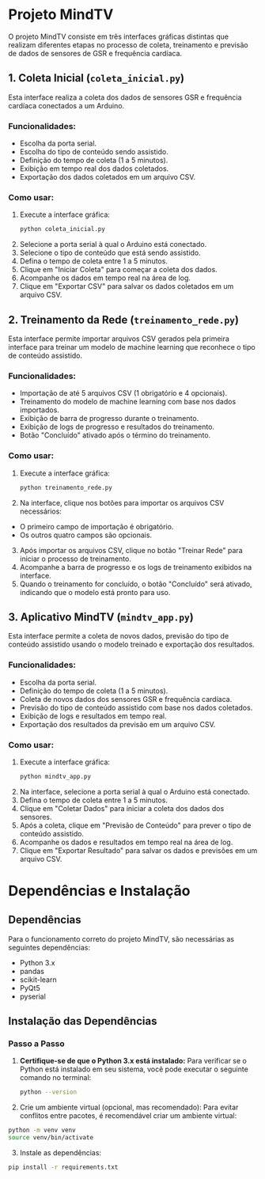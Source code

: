 # Projeto MindTV

O projeto MindTV consiste em três interfaces gráficas distintas que realizam diferentes etapas no processo de coleta, treinamento e previsão de dados de sensores de GSR e frequência cardíaca.

## 1. Coleta Inicial (`coleta_inicial.py`)

Esta interface realiza a coleta dos dados de sensores GSR e frequência cardíaca conectados a um Arduino.

### Funcionalidades:
- Escolha da porta serial.
- Escolha do tipo de conteúdo sendo assistido.
- Definição do tempo de coleta (1 a 5 minutos).
- Exibição em tempo real dos dados coletados.
- Exportação dos dados coletados em um arquivo CSV.

### Como usar:
1. Execute a interface gráfica:
   ```bash
   python coleta_inicial.py

2. Selecione a porta serial à qual o Arduino está conectado.
3. Selecione o tipo de conteúdo que está sendo assistido.
4. Defina o tempo de coleta entre 1 a 5 minutos.
5. Clique em "Iniciar Coleta" para começar a coleta dos dados.
6. Acompanhe os dados em tempo real na área de log.
7. Clique em "Exportar CSV" para salvar os dados coletados em um arquivo CSV.

## 2. Treinamento da Rede (`treinamento_rede.py`)

Esta interface permite importar arquivos CSV gerados pela primeira interface para treinar um modelo de machine learning que reconhece o tipo de conteúdo assistido.

### Funcionalidades:
- Importação de até 5 arquivos CSV (1 obrigatório e 4 opcionais).
- Treinamento do modelo de machine learning com base nos dados importados.
- Exibição de barra de progresso durante o treinamento.
- Exibição de logs de progresso e resultados do treinamento.
- Botão "Concluído" ativado após o término do treinamento.

### Como usar:
1. Execute a interface gráfica:
   ```bash
   python treinamento_rede.py

2. Na interface, clique nos botões para importar os arquivos CSV necessários:
- O primeiro campo de importação é obrigatório.
- Os outros quatro campos são opcionais.
3. Após importar os arquivos CSV, clique no botão "Treinar Rede" para iniciar o processo de treinamento.
4. Acompanhe a barra de progresso e os logs de treinamento exibidos na interface.
5. Quando o treinamento for concluído, o botão "Concluído" será ativado, indicando que o modelo está pronto para uso.

## 3. Aplicativo MindTV (`mindtv_app.py`)

Esta interface permite a coleta de novos dados, previsão do tipo de conteúdo assistido usando o modelo treinado e exportação dos resultados.

### Funcionalidades:
- Escolha da porta serial.
- Definição do tempo de coleta (1 a 5 minutos).
- Coleta de novos dados dos sensores GSR e frequência cardíaca.
- Previsão do tipo de conteúdo assistido com base nos dados coletados.
- Exibição de logs e resultados em tempo real.
- Exportação dos resultados da previsão em um arquivo CSV.

### Como usar:
1. Execute a interface gráfica:
   ```bash
   python mindtv_app.py
2. Na interface, selecione a porta serial à qual o Arduino está conectado.
3. Defina o tempo de coleta entre 1 a 5 minutos.
4. Clique em "Coletar Dados" para iniciar a coleta dos dados dos sensores.
5. Após a coleta, clique em "Previsão de Conteúdo" para prever o tipo de conteúdo assistido.
6. Acompanhe os dados e resultados em tempo real na área de log.
7. Clique em "Exportar Resultado" para salvar os dados e previsões em um arquivo CSV.

# Dependências e Instalação

## Dependências

Para o funcionamento correto do projeto MindTV, são necessárias as seguintes dependências:

- Python 3.x
- pandas
- scikit-learn
- PyQt5
- pyserial

## Instalação das Dependências

### Passo a Passo

1. **Certifique-se de que o Python 3.x está instalado:**
   Para verificar se o Python está instalado em seu sistema, você pode executar o seguinte comando no terminal:
   ```bash
   python --version

2. Crie um ambiente virtual (opcional, mas recomendado):
Para evitar conflitos entre pacotes, é recomendável criar um ambiente virtual:
```bash
python -m venv venv
source venv/bin/activate
````
3. Instale as dependências:
```bash
pip install -r requirements.txt
